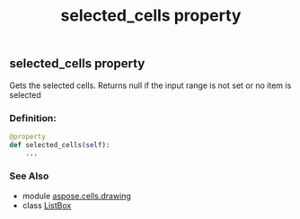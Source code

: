 ﻿---
title: selected_cells property
second_title: Aspose.Cells for Python via .NET API References
description: 
type: docs
weight: 910
url: /aspose.cells.drawing/listbox/selected_cells/
is_root: false
---

## selected_cells property


Gets the selected cells.
Returns null if the input range is not set or no item is selected
### Definition:
```python
@property
def selected_cells(self):
    ...
```

### See Also
* module [aspose.cells.drawing](../../)
* class [ListBox](/cells/python-net/aspose.cells.drawing/listbox)
